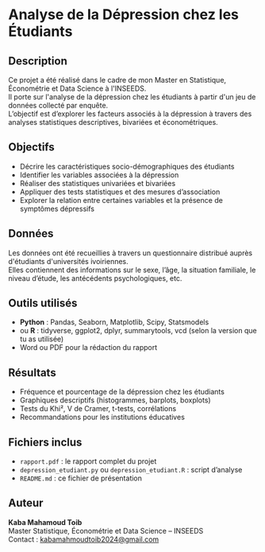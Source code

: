 # Analyse de la Dépression chez les Étudiants

## Description
Ce projet a été réalisé dans le cadre de mon Master en Statistique, Économétrie et Data Science à l'INSEEDS.  
Il porte sur l'analyse de la dépression chez les étudiants à partir d'un jeu de données collecté par enquête.  
L’objectif est d’explorer les facteurs associés à la dépression à travers des analyses statistiques descriptives, bivariées et économétriques.

## Objectifs
- Décrire les caractéristiques socio-démographiques des étudiants
- Identifier les variables associées à la dépression
- Réaliser des statistiques univariées et bivariées
- Appliquer des tests statistiques et des mesures d’association
- Explorer la relation entre certaines variables et la présence de symptômes dépressifs

## Données
Les données ont été recueillies à travers un questionnaire distribué auprès d'étudiants d'universités ivoiriennes.  
Elles contiennent des informations sur le sexe, l’âge, la situation familiale, le niveau d’étude, les antécédents psychologiques, etc.

## Outils utilisés
- **Python** : Pandas, Seaborn, Matplotlib, Scipy, Statsmodels
- ou **R** : tidyverse, ggplot2, dplyr, summarytools, vcd (selon la version que tu as utilisée)
- Word ou PDF pour la rédaction du rapport

## Résultats
- Fréquence et pourcentage de la dépression chez les étudiants
- Graphiques descriptifs (histogrammes, barplots, boxplots)
- Tests du Khi², V de Cramer, t-tests, corrélations
- Recommandations pour les institutions éducatives

## Fichiers inclus
- `rapport.pdf` : le rapport complet du projet
- `depression_etudiant.py` ou `depression_etudiant.R` : script d’analyse
- `README.md` : ce fichier de présentation

## Auteur
**Kaba Mahamoud Toib**  
Master Statistique, Économétrie et Data Science – INSEEDS  
Contact : kabamahmoudtoib2024@gmail.com
